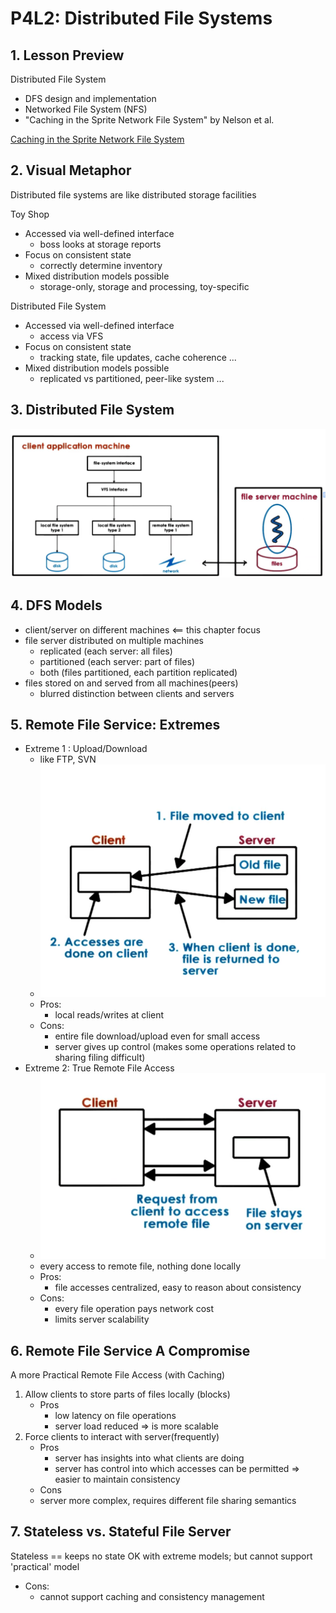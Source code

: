 # P4L2: Distributed File Systems
## 1. Lesson Preview
Distributed File System
- DFS design and implementation
- Networked File System (NFS)
- "Caching in the Sprite Network File System" by Nelson et al.

[Caching in the Sprite Network File System](https://s3.amazonaws.com/content.udacity-data.com/courses/ud923/references/ud923-nelson-paper.pdf)

## 2. Visual Metaphor
Distributed file systems are like distributed storage facilities

Toy Shop
- Accessed via well-defined interface
  - boss looks at storage reports
- Focus on consistent state
  - correctly determine inventory
- Mixed distribution models possible
  - storage-only, storage and processing, toy-specific

Distributed File System
- Accessed via well-defined interface
  - access via VFS
- Focus on consistent state
  - tracking state, file updates, cache coherence ...
- Mixed distribution models possible
  - replicated vs partitioned, peer-like system ...

## 3. Distributed File System
![](2020-04-08-12-58-08.png)

## 4. DFS Models
- client/server on different machines <== this chapter focus
- file server distributed on multiple machines
  - replicated (each server: all files)
  - partitioned (each server: part of files)
  - both (files partitioned, each partition replicated)
- files stored on and served from all machines(peers) 
  - blurred distinction between clients and servers


## 5. Remote File Service: Extremes
- Extreme 1 : Upload/Download
  - like FTP, SVN
  - ![](2020-04-08-21-12-17.png)
  - Pros:
    - local reads/writes at client
  - Cons: 
    - entire file download/upload even for small access
    - server gives up control (makes some operations related to sharing filing difficult)
- Extreme 2: True Remote File Access
  - ![](2020-04-08-21-17-05.png)
  - every access to remote file, nothing done locally
  - Pros:
    - file accesses centralized, easy to reason about consistency
  - Cons: 
    - every file operation pays network cost
    - limits server scalability

## 6. Remote File Service A Compromise
A more Practical Remote File Access (with Caching)
1. Allow clients to store parts of files locally (blocks)
   - Pros
     - low latency on file operations 
     - server load reduced => is more scalable
2. Force clients to interact with server(frequently)
   - Pros
     - server has insights into what clients are doing
     - server has control into which accesses can be permitted => easier to maintain consistency
    - Cons
    - server more complex, requires different file sharing semantics


## 7. Stateless vs. Stateful File Server
Stateless == keeps no state
OK with extreme models; but cannot support 'practical' model
- Cons:
  - cannot support caching and consistency management